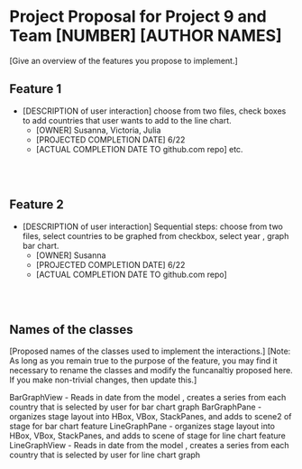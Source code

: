 Project Proposal for Project 9 and Team [NUMBER]
[AUTHOR NAMES]
================================================

[Give an overview of the features you propose to implement.]


Feature 1
---------

- [DESCRIPTION of user interaction]  choose from two files, check boxes to add countries that user wants to add to the line chart.
	- [OWNER] Susanna, Victoria, Julia 
	- [PROJECTED COMPLETION DATE] 6/22
	- [ACTUAL COMPLETION DATE TO github.com repo]
etc.



<br><br>

Feature 2
---------

- [DESCRIPTION of user interaction] Sequential steps: choose from two files, select countries to be graphed from checkbox, 
 select year , graph bar chart. 
	- [OWNER] Susanna
	- [PROJECTED COMPLETION DATE] 6/22
	- [ACTUAL COMPLETION DATE TO github.com repo]



<br><br>

Names of the classes
-----------------------
[Proposed names of the classes used to implement the interactions.]
[Note: As long as you remain true to the purpose of the feature, 
       you may find it necessary to rename the classes and modify
       the funcanaltiy proposed here. If you make non-trivial changes,
       then update this.]

BarGraphView - Reads in date from the model , creates a series from each country that is selected by user for bar chart graph
BarGraphPane - organizes stage layout into HBox, VBox, StackPanes, and adds to scene2 of stage for bar chart feature
LineGraphPane - organizes stage layout into HBox, VBox, StackPanes, and adds to scene of stage for line chart feature
LineGraphView - Reads in date from the model , creates a series from each country that is selected by user for line chart graph
               

<br><br>

